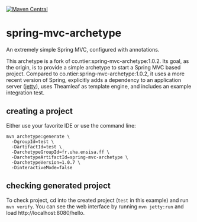[![Maven Central](https://img.shields.io/maven-central/v/fr.uha.ensisa.ff/spring-mvc-archetype.svg)](http://search.maven.org/#search%7Cga%7C1%7Cg%3A%22fr.uha.ensisa.ff%22%20AND%20a%3A%22spring-mvc-archetype%22)

# spring-mvc-archetype
An extremely simple Spring MVC, configured with annotations.

This archetype is a fork of co.ntier:spring-mvc-archetype:1.0.2.
Its goal, as the origin, is to provide a simple archetype to start a Spring MVC based project. Compared to co.ntier:spring-mvc-archetype:1.0.2, it uses a more recent version of Spring, explicitly adds a dependency to an application server ([jetty](https://www.eclipse.org/jetty/documentation/current/jetty-maven-plugin.html)), uses Theamleaf as template engine, and includes an example integration test.


## creating a project

Either use your favorite IDE or use the command line:
```
mvn archetype:generate \
  -DgroupId=test \
  -DartifactId=test \
  -DarchetypeGroupId=fr.uha.ensisa.ff \
  -DarchetypeArtifactId=spring-mvc-archetype \
  -DarchetypeVersion=1.0.7 \
  -DinteractiveMode=false
```

## checking generated project

To check project, cd into the created project (`test` in this example) and run `mvn verify`.
You can see the web interface by running `mvn jetty:run` and load http://localhost:8080/hello.
